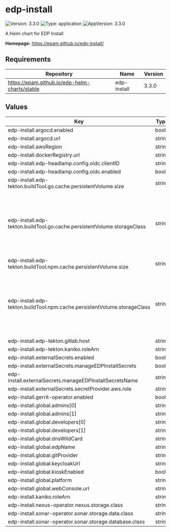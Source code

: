 # edp-install

![Version: 3.3.0](https://img.shields.io/badge/Version-3.3.0-informational?style=flat-square) ![Type: application](https://img.shields.io/badge/Type-application-informational?style=flat-square) ![AppVersion: 3.3.0](https://img.shields.io/badge/AppVersion-3.3.0-informational?style=flat-square)

A Helm chart for EDP Install

**Homepage:** <https://epam.github.io/edp-install/>

## Requirements

| Repository | Name | Version |
|------------|------|---------|
| https://epam.github.io/edp-helm-charts/stable | edp-install | 3.3.0 |

## Values

| Key | Type | Default | Description |
|-----|------|---------|-------------|
| edp-install.argocd.enabled | bool | `true` |  |
| edp-install.argocd.url | string | `"https://argocd-edp.example.com"` |  |
| edp-install.awsRegion | string | `"eu-central-1"` |  |
| edp-install.dockerRegistry.url | string | `"012345678910.dkr.ecr.eu-central-1.amazonaws.com"` |  |
| edp-install.edp-headlamp.config.oidc.clientID | string | `"shared"` |  |
| edp-install.edp-headlamp.config.oidc.enabled | bool | `true` |  |
| edp-install.edp-tekton.buildTool.go.cache.persistentVolume.size | string | `"5Gi"` |  |
| edp-install.edp-tekton.buildTool.go.cache.persistentVolume.storageClass | string | `"ebs-sc"` | Specifies storageClass type. If not specified, a default storageClass for go-cache volume is used |
| edp-install.edp-tekton.buildTool.npm.cache.persistentVolume.size | string | `"5Gi"` |  |
| edp-install.edp-tekton.buildTool.npm.cache.persistentVolume.storageClass | string | `"ebs-sc"` | Specifies storageClass type. If not specified, a default storageClass for npm-cache volume is used |
| edp-install.edp-tekton.gitlab.host | string | `"gitlab.example.com"` |  |
| edp-install.edp-tekton.kaniko.roleArn | string | `"arn:aws:iam::012345678910:role/AWSIRSA_Shared_Kaniko"` |  |
| edp-install.externalSecrets.enabled | bool | `true` |  |
| edp-install.externalSecrets.manageEDPInstallSecrets | bool | `true` |  |
| edp-install.externalSecrets.manageEDPInstallSecretsName | string | `"/edp/deploy-secrets"` |  |
| edp-install.externalSecrets.secretProvider.aws.role | string | `"arn:aws:iam::012345678910:role/AWSIRSA_Shared_ExternalSecretOperatorAccess"` |  |
| edp-install.gerrit-operator.enabled | bool | `false` |  |
| edp-install.global.admins[0] | string | `"john@example.com"` |  |
| edp-install.global.admins[1] | string | `"mike@example.com"` |  |
| edp-install.global.developers[0] | string | `"john@example.com"` |  |
| edp-install.global.developers[1] | string | `"mike@example.com"` |  |
| edp-install.global.dnsWildCard | string | `"example.com"` |  |
| edp-install.global.edpName | string | `"edp"` |  |
| edp-install.global.gitProvider | string | `"gitlab"` |  |
| edp-install.global.keycloakUrl | string | `"https://keycloak.example.com"` |  |
| edp-install.global.kioskEnabled | bool | `false` |  |
| edp-install.global.platform | string | `"kubernetes"` |  |
| edp-install.global.webConsole.url | string | `"https://XXXXXXXXXXXXXXXXXXXXXX.gr7.eu-central-1.eks.amazonaws.com"` |  |
| edp-install.kaniko.roleArn | string | `"arn:aws:iam::012345678910:role/AWSIRSA_Shared_Kaniko"` |  |
| edp-install.nexus-operator.nexus.storage.class | string | `"ebs-sc"` |  |
| edp-install.sonar-operator.sonar.storage.data.class | string | `"ebs-sc"` |  |
| edp-install.sonar-operator.sonar.storage.database.class | string | `"ebs-sc"` |  |

